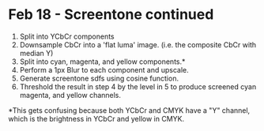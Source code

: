 # Feb 18 - Screentone continued


1. Split into YCbCr components
2. Downsample CbCr into a 'flat luma' image. (i.e. the composite CbCr with median Y)
3. Split into cyan, magenta, and yellow components.*
4. Perform a 1px Blur to each component and upscale. 
5. Generate screentone sdfs using cosine function.
6. Threshold the result in step 4 by the level in 5 to produce screened cyan magenta, and yellow channels.

*This gets confusing because both YCbCr and CMYK have a "Y" channel, which is the brightness in YCbCr and yellow in CMYK.